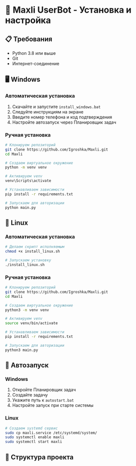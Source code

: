 # 🚀 Maxli UserBot - Установка и настройка

## 📋 Требования

- Python 3.8 или выше
- Git
- Интернет-соединение

## 🖥️ Windows

### Автоматическая установка

1. Скачайте и запустите `install_windows.bat`
2. Следуйте инструкциям на экране
3. Введите номер телефона и код подтверждения
4. Настройте автозапуск через Планировщик задач

### Ручная установка

```bash
# Клонируем репозиторий
git clone https://github.com/Igroshka/Maxli.git
cd Maxli

# Создаем виртуальное окружение
python -m venv venv

# Активируем venv
venv\Scripts\activate

# Устанавливаем зависимости
pip install -r requirements.txt

# Запускаем для авторизации
python main.py
```

## 🐧 Linux

### Автоматическая установка

```bash
# Делаем скрипт исполняемым
chmod +x install_linux.sh

# Запускаем установку
./install_linux.sh
```

### Ручная установка

```bash
# Клонируем репозиторий
git clone https://github.com/Igroshka/Maxli.git
cd Maxli

# Создаем виртуальное окружение
python3 -m venv venv

# Активируем venv
source venv/bin/activate

# Устанавливаем зависимости
pip install -r requirements.txt

# Запускаем для авторизации
python3 main.py
```

## 🔄 Автозапуск

### Windows

1. Откройте Планировщик задач
2. Создайте задачу
3. Укажите путь к `autostart.bat`
4. Настройте запуск при старте системы

### Linux

```bash
# Создаем systemd сервис
sudo cp maxli.service /etc/systemd/system/
sudo systemctl enable maxli
sudo systemctl start maxli
```

## 📁 Структура проекта
